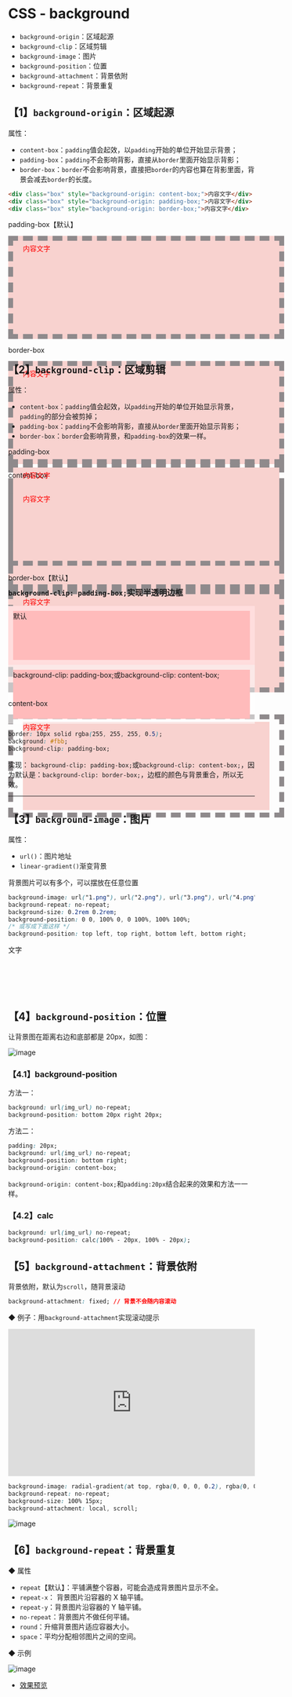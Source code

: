 # CSS - background

- `background-origin`：区域起源
- `background-clip`：区域剪辑
- `background-image`：图片
- `background-position`：位置
- `background-attachment`：背景依附
- `background-repeat`：背景重复

## 【1】`background-origin`：区域起源

属性：

- `content-box`：`padding`值会起效，以`padding`开始的单位开始显示背景；
- `padding-box`：`padding`不会影响背影，直接从`border`里面开始显示背影；
- `border-box`：`border`不会影响背景，直接把`border`的内容也算在背影里面，背景会减去`border`的长度。

```html
<div class="box" style="background-origin: content-box;">内容文字</div>
<div class="box" style="background-origin: padding-box;">内容文字</div>
<div class="box" style="background-origin: border-box;">内容文字</div>
```

<style>
  .background-origin-box{
    height: 230px;
  }
  .background-origin-box .box {
    width: 100%;
    height: 180px;
    border: 10px dashed #8f8a8c;
    padding: 5px 20px;
    background-color: #f8d2cf;
    color: #f00;
    background-image: url('https://s1.ax1x.com/2022/03/17/qC38je.png') ;
    background-repeat: no-repeat;
  }
</style>

<div class="example-box" style="height: 260px;">
  <div class="grid-box background-origin-box">
    <div class="item">
      <p>padding-box【默认】</p>
      <div class="box padding" style="background-origin: padding-box;">内容文字</div>
    </div>
    <div class="item">
      <p>border-box</p>
      <div class="box" style="background-origin: border-box;">内容文字</div>
    </div>
    <div class="item">
      <p>content-box</p>
      <div class="box" style="background-origin: content-box;">内容文字</div>
    </div>
  </div>
</div>

## 【2】`background-clip`：区域剪辑

属性：

- `content-box`：`padding`值会起效，以`padding`开始的单位开始显示背景，`padding`的部分会被剪掉；
- `padding-box`：`padding`不会影响背影，直接从`border`里面开始显示背影；
- `border-box`：`border`会影响背景，和`padding-box`的效果一样。

<style>
  .background-clip-box{
    height: 230px;
  }
  .background-clip-box .box {
    width: 100%;
    height: 180px;
    border: 10px dashed #8f8a8c;
    padding: 5px 20px;
    background-color: #f8d2cf;
    color: #f00;
    background-image: url('https://s1.ax1x.com/2022/03/17/qC38je.png') ;
    background-repeat: no-repeat;
  }
</style>

<div class="example-box" style="height: 260px;">
  <div class="grid-box background-clip-box">
    <div class="item">
      <p>padding-box</p>
      <div class="box padding" style="background-clip: padding-box;">内容文字</div>
    </div>
    <div class="item">
      <p>border-box【默认】</p>
      <div class="box" style="background-clip: border-box;">内容文字</div>
    </div>
    <div class="item">
      <p>content-box</p>
      <div class="box" style="background-clip: content-box;">内容文字</div>
    </div>
  </div>
</div>

### `background-clip: padding-box;`实现半透明边框

<div class="example-box">

  <div style="height:100px;border: 10px solid rgba(255, 255, 255, 0.5);
  background: #fbb;">
  默认
  </div>

  <div style="height:100px;border: 10px solid rgba(255, 255, 255, 0.5);
  background: #fbb;background-clip: content-box;">
  background-clip: padding-box;或background-clip: content-box;
  </div>

</div>

```css
border: 10px solid rgba(255, 255, 255, 0.5);
background: #fbb;
background-clip: padding-box;
```

实现： `background-clip: padding-box;`或`background-clip: content-box;`，因为默认是：`background-clip: border-box;`，边框的颜色与背景重合，所以无效。

---

## 【3】`background-image`：图片

属性：

- `url()`：图片地址
- `linear-gradient()`渐变背景

背景图片可以有多个，可以摆放在任意位置

```css
background-image: url("1.png"), url("2.png"), url("3.png"), url("4.png");
background-repeat: no-repeat;
background-size: 0.2rem 0.2rem;
background-position: 0 0, 100% 0, 0 100%, 100% 100%;
/* 或写成下面这样 */
background-position: top left, top right, bottom left, bottom right;
```

<div class="example-box">
  <div class="item" style="
  width: 100px;
  height: 100px;
  background-image: url('https://s1.ax1x.com/2022/03/17/qC38je.png') ,
            url('https://s1.ax1x.com/2022/03/17/qC3JnH.png') ,
            url('https://s1.ax1x.com/2022/03/17/qC311O.png') ,
            url('https://s1.ax1x.com/2022/03/17/qC3YBd.png') ;
background-repeat: no-repeat;
background-size: 20px 20px;
background-position: 0 0, 100% 0, 0 100%, 100% 100%;">文字</div>
</div>

## 【4】`background-position`：位置

让背景图在距离右边和底部都是 20px，如图：

![image](https://s1.ax1x.com/2022/03/17/q9sy6A.jpg)

### 【4.1】background-position

方法一：

```css
background: url(img_url) no-repeat;
background-position: bottom 20px right 20px;
```

方法二：

```css
padding: 20px;
background: url(img_url) no-repeat;
background-position: bottom right;
background-origin: content-box;
```

`background-origin: content-box;`和`padding:20px`结合起来的效果和方法一一样。

### 【4.2】calc

```css
background: url(img_url) no-repeat;
background-position: calc(100% - 20px, 100% - 20px);
```

## 【5】`background-attachment`：背景依附

背景依附，默认为`scroll`，随背景滚动

```css
background-attachment: fixed; // 背景不会随内容滚动
```

◆ 例子：用`background-attachment`实现滚动提示

<iframe height="300" style="width: 100%;" scrolling="no" title="background-attachment" src="https://codepen.io/firefly1984982452/embed/JjMYQzz?default-tab=html%2Cresult" frameborder="no" loading="lazy" allowtransparency="true" allowfullscreen="true">
  See the Pen <a href="https://codepen.io/firefly1984982452/pen/JjMYQzz">
  background-attachment</a> by 彭丹丹 (<a href="https://codepen.io/firefly1984982452">@firefly1984982452</a>)
  on <a href="https://codepen.io">CodePen</a>.
</iframe>

```css
background-image: radial-gradient(at top, rgba(0, 0, 0, 0.2), rgba(0, 0, 0, 0));
background-repeat: no-repeat;
background-size: 100% 15px;
background-attachment: local, scroll;
```

![image](https://s1.ax1x.com/2022/03/17/q9shtS.jpg)

## 【6】`background-repeat`：背景重复

◆ 属性

- `repeat`【默认】：平铺满整个容器，可能会造成背景图片显示不全。
- `repeat-x`： 背景图片沿容器的 X 轴平铺。
- `repeat-y`：背景图片沿容器的 Y 轴平铺。
- `no-repeat`：背景图片不做任何平铺。
- `round`：升缩背景图片适应容器大小。
- `space`：平均分配相邻图片之间的空间。

◆ 示例

![image](https://s1.ax1x.com/2022/03/17/q9yS1J.jpg)

- [效果预览](https://firefly1984982452.github.io/my-web-page/background-repeat.html)
